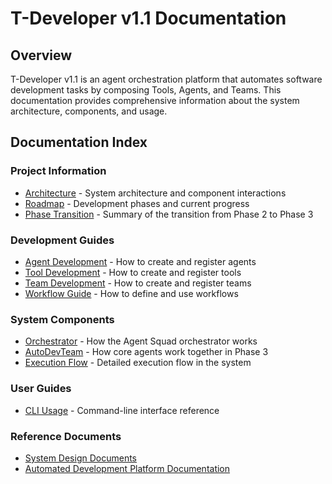 # T-Developer v1.1 Documentation

## Overview

T-Developer v1.1 is an agent orchestration platform that automates software development tasks by composing Tools, Agents, and Teams. This documentation provides comprehensive information about the system architecture, components, and usage.

## Documentation Index

### Project Information
- [Architecture](ARCHITECTURE.md) - System architecture and component interactions
- [Roadmap](ROADMAP.md) - Development phases and current progress
- [Phase Transition](PHASE_TRANSITION.md) - Summary of the transition from Phase 2 to Phase 3

### Development Guides
- [Agent Development](AGENTS.md) - How to create and register agents
- [Tool Development](TOOLS.md) - How to create and register tools
- [Team Development](TEAMS.md) - How to create and register teams
- [Workflow Guide](WORKFLOWS.md) - How to define and use workflows

### System Components
- [Orchestrator](ORCHESTRATOR.md) - How the Agent Squad orchestrator works
- [AutoDevTeam](AUTO_DEV_TEAM.md) - How core agents work together in Phase 3
- [Execution Flow](EXECUTION_FLOW.md) - Detailed execution flow in the system

### User Guides
- [CLI Usage](CLI_USAGE.md) - Command-line interface reference

### Reference Documents
- [System Design Documents](../.amazonq/rules/T‑Developer_v1.1_System_Design_Documents.md)
- [Automated Development Platform Documentation](../.amazonq/rules/T‑Developer_v1.1_Automated_Development_Platform_Documentation.md)